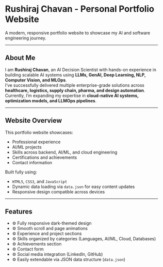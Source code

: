 # Rushiraj Chavan - Personal Portfolio Website

A modern, responsive portfolio website to showcase my AI and software engineering journey.

---

## About Me

I am **Rushiraj Chavan**, an AI Decision Scientist with hands-on experience in building scalable AI systems using **LLMs, GenAI, Deep Learning, NLP, Computer Vision, and MLOps**.  
I’ve successfully delivered multiple enterprise-grade solutions across **healthcare, logistics, supply chain, pharma, and design automation**.  
Currently, I’m expanding my expertise in **cloud-native AI systems, optimization models, and LLMOps pipelines**.

---

## Website Overview

This portfolio website showcases:
- Professional experience
- AI/ML projects
- Skills across backend, AI/ML, and cloud engineering
- Certifications and achievements
- Contact information

Built fully using:
- `HTML5`, `CSS3`, and `JavaScript`
- Dynamic data loading via `data.json` for easy content updates
- Responsive design compatible across devices

---

## Features

- ⚙️ Fully responsive dark-themed design
- ⚙️ Smooth scroll and page animations
- ⚙️ Experience and project sections
- ⚙️ Skills organized by categories (Languages, AI/ML, Cloud, Databases)
- ⚙️ Achievements section
- ⚙️ Contact form
- ⚙️ Social media integration (LinkedIn, GitHub)
- ⚙️ Easily extendable via JSON data structure (`data.json`)

